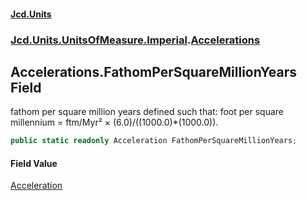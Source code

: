 #### [Jcd.Units](index.md 'index')
### [Jcd.Units.UnitsOfMeasure.Imperial](Jcd.Units.UnitsOfMeasure.Imperial.md 'Jcd.Units.UnitsOfMeasure.Imperial').[Accelerations](Accelerations.md 'Jcd.Units.UnitsOfMeasure.Imperial.Accelerations')

## Accelerations.FathomPerSquareMillionYears Field

fathom per square million years defined such that: foot per square millennium = ftm/Myr² × (6.0)/((1000.0)*(1000.0)).

```csharp
public static readonly Acceleration FathomPerSquareMillionYears;
```

#### Field Value
[Acceleration](Acceleration.md 'Jcd.Units.UnitTypes.Acceleration')